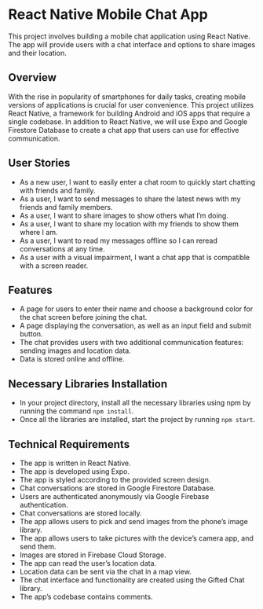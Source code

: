 # React Native Mobile Chat App

This project involves building a mobile chat application using React Native. The app will provide users with a chat interface and options to share images and their location.

## Overview

With the rise in popularity of smartphones for daily tasks, creating mobile versions of applications is crucial for user convenience. This project utilizes React Native, a framework for building Android and iOS apps that require a single codebase. In addition to React Native, we will use Expo and Google Firestore Database to create a chat app that users can use for effective communication.

## User Stories

- As a new user, I want to easily enter a chat room to quickly start chatting with friends and family.
- As a user, I want to send messages to share the latest news with my friends and family members.
- As a user, I want to share images to show others what I’m doing.
- As a user, I want to share my location with my friends to show them where I am.
- As a user, I want to read my messages offline so I can reread conversations at any time.
- As a user with a visual impairment, I want a chat app that is compatible with a screen reader.

## Features

- A page for users to enter their name and choose a background color for the chat screen before joining the chat.
- A page displaying the conversation, as well as an input field and submit button.
- The chat provides users with two additional communication features: sending images and location data.
- Data is stored online and offline.

## Necessary Libraries Installation

- In your project directory, install all the necessary libraries using npm by running the command `npm install`.
- Once all the libraries are installed, start the project by running `npm start`.

## Technical Requirements

- The app is written in React Native.
- The app is developed using Expo.
- The app is styled according to the provided screen design.
- Chat conversations are stored in Google Firestore Database.
- Users are authenticated anonymously via Google Firebase authentication.
- Chat conversations are stored locally.
- The app allows users to pick and send images from the phone’s image library.
- The app allows users to take pictures with the device’s camera app, and send them.
- Images are stored in Firebase Cloud Storage.
- The app can read the user’s location data.
- Location data can be sent via the chat in a map view.
- The chat interface and functionality are created using the Gifted Chat library.
- The app’s codebase contains comments.
